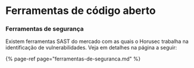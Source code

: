 # Ferramentas de código aberto

### Ferramentas de segurança

Existem ferramentas SAST do mercado com as quais o Horusec trabalha na identificação de vulnerabilidades. Veja em detalhes na página a seguir:

{% page-ref page="ferramentas-de-seguranca.md" %}

